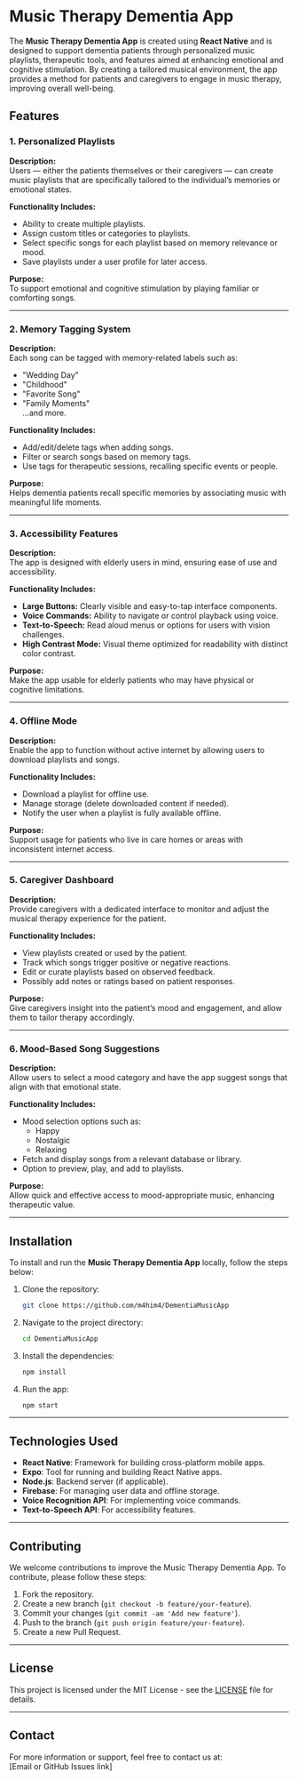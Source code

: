 # Music Therapy Dementia App

The **Music Therapy Dementia App** is created using **React Native** and is designed to support dementia patients through personalized music playlists, therapeutic tools, and features aimed at enhancing emotional and cognitive stimulation. By creating a tailored musical environment, the app provides a method for patients and caregivers to engage in music therapy, improving overall well-being.

## Features

### 1. Personalized Playlists
**Description:**  
Users — either the patients themselves or their caregivers — can create music playlists that are specifically tailored to the individual’s memories or emotional states.

**Functionality Includes:**
- Ability to create multiple playlists.
- Assign custom titles or categories to playlists.
- Select specific songs for each playlist based on memory relevance or mood.
- Save playlists under a user profile for later access.

**Purpose:**  
To support emotional and cognitive stimulation by playing familiar or comforting songs.

---

### 2. Memory Tagging System
**Description:**  
Each song can be tagged with memory-related labels such as:
- "Wedding Day"
- "Childhood"
- "Favorite Song"
- "Family Moments"  
...and more.

**Functionality Includes:**
- Add/edit/delete tags when adding songs.
- Filter or search songs based on memory tags.
- Use tags for therapeutic sessions, recalling specific events or people.

**Purpose:**  
Helps dementia patients recall specific memories by associating music with meaningful life moments.

---

### 3. Accessibility Features
**Description:**  
The app is designed with elderly users in mind, ensuring ease of use and accessibility.

**Functionality Includes:**
- **Large Buttons:** Clearly visible and easy-to-tap interface components.
- **Voice Commands:** Ability to navigate or control playback using voice.
- **Text-to-Speech:** Read aloud menus or options for users with vision challenges.
- **High Contrast Mode:** Visual theme optimized for readability with distinct color contrast.

**Purpose:**  
Make the app usable for elderly patients who may have physical or cognitive limitations.

---

### 4. Offline Mode
**Description:**  
Enable the app to function without active internet by allowing users to download playlists and songs.

**Functionality Includes:**
- Download a playlist for offline use.
- Manage storage (delete downloaded content if needed).
- Notify the user when a playlist is fully available offline.

**Purpose:**  
Support usage for patients who live in care homes or areas with inconsistent internet access.

---

### 5. Caregiver Dashboard
**Description:**  
Provide caregivers with a dedicated interface to monitor and adjust the musical therapy experience for the patient.

**Functionality Includes:**
- View playlists created or used by the patient.
- Track which songs trigger positive or negative reactions.
- Edit or curate playlists based on observed feedback.
- Possibly add notes or ratings based on patient responses.

**Purpose:**  
Give caregivers insight into the patient’s mood and engagement, and allow them to tailor therapy accordingly.

---

### 6. Mood-Based Song Suggestions
**Description:**  
Allow users to select a mood category and have the app suggest songs that align with that emotional state.

**Functionality Includes:**
- Mood selection options such as:
  - Happy
  - Nostalgic
  - Relaxing
- Fetch and display songs from a relevant database or library.
- Option to preview, play, and add to playlists.

**Purpose:**  
Allow quick and effective access to mood-appropriate music, enhancing therapeutic value.

---

## Installation

To install and run the **Music Therapy Dementia App** locally, follow the steps below:

1. Clone the repository:
    ```bash
    git clone https://github.com/m4him4/DementiaMusicApp
    ```

2. Navigate to the project directory:
    ```bash
    cd DementiaMusicApp
    ```

3. Install the dependencies:
    ```bash
    npm install
    ```

4. Run the app:
    ```bash
    npm start
    ```

---

## Technologies Used
- **React Native**: Framework for building cross-platform mobile apps.
- **Expo**: Tool for running and building React Native apps.
- **Node.js**: Backend server (if applicable).
- **Firebase**: For managing user data and offline storage.
- **Voice Recognition API**: For implementing voice commands.
- **Text-to-Speech API**: For accessibility features.

---

## Contributing

We welcome contributions to improve the Music Therapy Dementia App. To contribute, please follow these steps:

1. Fork the repository.
2. Create a new branch (`git checkout -b feature/your-feature`).
3. Commit your changes (`git commit -am 'Add new feature'`).
4. Push to the branch (`git push origin feature/your-feature`).
5. Create a new Pull Request.

---

## License

This project is licensed under the MIT License - see the [LICENSE](LICENSE) file for details.

---

## Contact

For more information or support, feel free to contact us at:  
[Email or GitHub Issues link]

